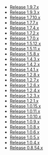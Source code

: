 <!---
    @title         Changes
    @creator       Yichun Zhang
    @created       2012-07-08 18:37 GMT
    @modifier      Yichun Zhang
    @modifier_link yichun-zhang
    @modified      2015-12-20 05:57 GMT
    @changes       21
--->

* [Release 1.9.7.x](changelog-1009007.html)
* [Release 1.9.3.x](changelog-1009003.html)
* [Release 1.7.10.x](changelog-1007010.html)
* [Release 1.7.7.x](changelog-1007007.html)
* [Release 1.7.4.x](changelog-1007004.html)
* [Release 1.7.2.x](changelog-1007002.html)
* [Release 1.7.0.x](changelog-1007000.html)
* [Release 1.5.12.x](changelog-1005012.html)
* [Release 1.5.11.x](changelog-1005011.html)
* [Release 1.5.8.x](changelog-1005008.html)
* [Release 1.4.3.x](changelog-1004003.html)
* [Release 1.4.2.x](changelog-1004002.html)
* [Release 1.4.1.x](changelog-1004001.html)
* [Release 1.2.8.x](changelog-1002008.html)
* [Release 1.2.7.x](changelog-1002007.html)
* [Release 1.2.6.x](changelog-1002006.html)
* [Release 1.2.4.x](changelog-1002004.html)
* [Release 1.2.3.x](changelog-1002003.html)
* [Release 1.2.1.x](changelog-1002001.html)
* [Release 1.0.15.x](changelog-1000015.html)
* [Release 1.0.11.x](changelog-1000011.html)
* [Release 1.0.10.x](changelog-1000010.html)
* [Release 1.0.9.x](changelog-1000009.html)
* [Release 1.0.8.x](changelog-1000008.html)
* [Release 1.0.6.x](changelog-1000006.html)
* [Release 1.0.5.x](changelog-1000005.html)
* [Release 1.0.4.x](changelog-1000004.html)
* [Release 0.8.54.x](changelog-8054.html)
